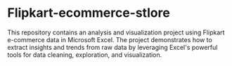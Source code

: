 # Flipkart-ecommerce-stlore
This repository contains an analysis and visualization project using Flipkart e-commerce data in Microsoft Excel. The project demonstrates how to extract insights and trends from raw data by leveraging Excel's powerful tools for data cleaning, exploration, and visualization.
